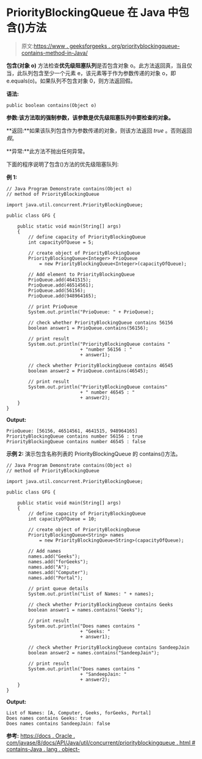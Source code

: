 # PriorityBlockingQueue 在 Java 中包含()方法

> 原文:[https://www . geeksforgeeks . org/priorityblockingqueue-contains-method-in-Java/](https://www.geeksforgeeks.org/priorityblockingqueue-contains-method-in-java/)

**包含(对象 o)** 方法检查**优先级阻塞队列**是否包含对象 o。此方法返回真，当且仅当，此队列包含至少一个元素 e，该元素等于作为参数传递的对象 o，即 e.equals(o)。如果队列不包含对象 0，则方法返回假。

**语法:**

```
public boolean contains(Object o)
```

**参数:**该方法取的强制参数**，该参数是优先级阻塞队列中要检查的对象。**

**返回:**如果该队列包含作为参数传递的对象，则该方法返回 *true* 。否则返回*假*。

**异常:**此方法不抛出任何异常。

下面的程序说明了包含()方法的优先级阻塞队列:

**例 1:**

```
// Java Program Demonstrate contains(Object o)
// method of PriorityBlockingQueue

import java.util.concurrent.PriorityBlockingQueue;

public class GFG {

    public static void main(String[] args)
    {
        // define capacity of PriorityBlockingQueue
        int capacityOfQueue = 5;

        // create object of PriorityBlockingQueue
        PriorityBlockingQueue<Integer> PrioQueue
            = new PriorityBlockingQueue<Integer>(capacityOfQueue);

        // Add element to PriorityBlockingQueue
        PrioQueue.add(4641515);
        PrioQueue.add(46514561);
        PrioQueue.add(56156);
        PrioQueue.add(948964165);

        // print PrioQueue
        System.out.println("PrioQueue: " + PrioQueue);

        // check whether PriorityBlockingQueue contains 56156
        boolean answer1 = PrioQueue.contains(56156);

        // print result
        System.out.println("PriorityBlockingQueue contains "
                           + "number 56156 : "
                           + answer1);

        // check whether PriorityBlockingQueue contains 46545
        boolean answer2 = PrioQueue.contains(46545);

        // print result
        System.out.println("PriorityBlockingQueue contains"
                           + " number 46545 : "
                           + answer2);
    }
}
```

**Output:**

```
PrioQueue: [56156, 46514561, 4641515, 948964165]
PriorityBlockingQueue contains number 56156 : true
PriorityBlockingQueue contains number 46545 : false

```

**示例 2:** 演示包含名称列表的 PriorityBlockingQueue 的 contains()方法。

```
// Java Program Demonstrate contains(Object o)
// method of PriorityBlockingQueue

import java.util.concurrent.PriorityBlockingQueue;

public class GFG {

    public static void main(String[] args)
    {
        // define capacity of PriorityBlockingQueue
        int capacityOfQueue = 10;

        // create object of PriorityBlockingQueue
        PriorityBlockingQueue<String> names
            = new PriorityBlockingQueue<String>(capacityOfQueue);

        // Add names
        names.add("Geeks");
        names.add("forGeeks");
        names.add("A");
        names.add("Computer");
        names.add("Portal");

        // print queue details
        System.out.println("List of Names: " + names);

        // check whether PriorityBlockingQueue contains Geeks
        boolean answer1 = names.contains("Geeks");

        // print result
        System.out.println("Does names contains "
                           + "Geeks: "
                           + answer1);

        // check whether PriorityBlockingQueue contains SandeepJain
        boolean answer2 = names.contains("SandeepJain");

        // print result
        System.out.println("Does names contains "
                           + "SandeepJain: "
                           + answer2);
    }
}
```

**Output:**

```
List of Names: [A, Computer, Geeks, forGeeks, Portal]
Does names contains Geeks: true
Does names contains SandeepJain: false

```

**参考:**
[https://docs . Oracle . com/javase/8/docs/API/Java/util/concurrent/priorityblockingqueue . html # contains-Java . lang . object-](https://docs.oracle.com/javase/8/docs/api/java/util/concurrent/PriorityBlockingQueue.html#contains-java.lang.Object-)